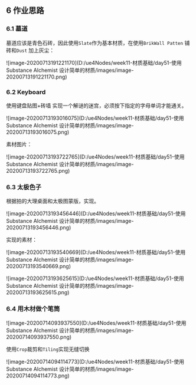 ## 6 作业思路

### 6.1 墓道

墓道应该是青色石砖，因此使用`Slate`作为基本材质，在使用`BrikWall Patten` 铺砖和`Dust` 加上灰尘：

![image-20200713191221170](D:/ue4Nodes/week11-材质基础/day51-使用Substance Alchemist 设计简单的材质/images/image-20200713191221170.png)

### 6.2 Keyboard

使用键盘贴图+砖墙 实现一个解谜的迷宫，必须按下指定的字母单词才能通关。

![image-20200713193016075](D:/ue4Nodes/week11-材质基础/day51-使用Substance Alchemist 设计简单的材质/images/image-20200713193016075.png)

素材图片：

![image-20200713193722765](D:/ue4Nodes/week11-材质基础/day51-使用Substance Alchemist 设计简单的材质/images/image-20200713193722765.png)

### 6.3 太极色子

根据拍的大理桌面和太极图蒙版，实现。

![image-20200713193456446](D:/ue4Nodes/week11-材质基础/day51-使用Substance Alchemist 设计简单的材质/images/image-20200713193456446.png)

实现的素材：

![image-20200713193540669](D:/ue4Nodes/week11-材质基础/day51-使用Substance Alchemist 设计简单的材质/images/image-20200713193540669.png)

![image-20200713193625615](D:/ue4Nodes/week11-材质基础/day51-使用Substance Alchemist 设计简单的材质/images/image-20200713193625615.png)

### 6.4 用木材做个笔筒

![image-20200714093937550](D:/ue4Nodes/week11-材质基础/day51-使用Substance Alchemist 设计简单的材质/images/image-20200714093937550.png)

使用`Crop`裁剪和`Tiling`实现无缝切换

![image-20200714094114773](D:/ue4Nodes/week11-材质基础/day51-使用Substance Alchemist 设计简单的材质/images/image-20200714094114773.png)